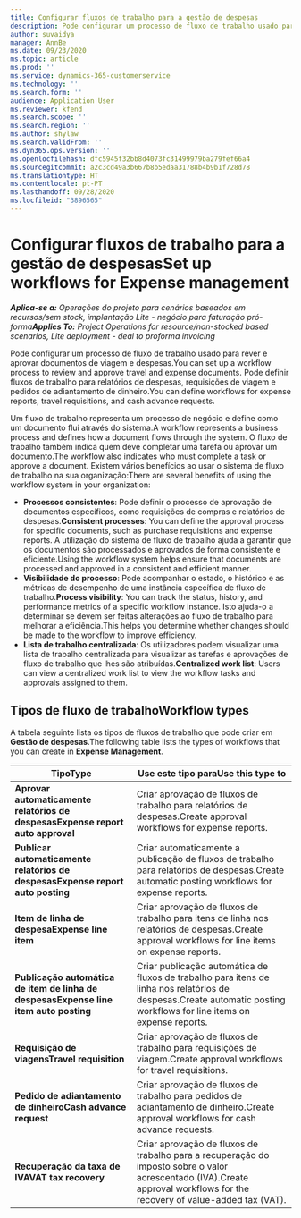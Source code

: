 ```yaml
---
title: Configurar fluxos de trabalho para a gestão de despesas
description: Pode configurar um processo de fluxo de trabalho usado para rever e aprovar documentos de viagem e despesas.
author: suvaidya
manager: AnnBe
ms.date: 09/23/2020
ms.topic: article
ms.prod: ''
ms.service: dynamics-365-customerservice
ms.technology: ''
ms.search.form: ''
audience: Application User
ms.reviewer: kfend
ms.search.scope: ''
ms.search.region: ''
ms.author: shylaw
ms.search.validFrom: ''
ms.dyn365.ops.version: ''
ms.openlocfilehash: dfc5945f32bb8d4073fc31499979ba279fef66a4
ms.sourcegitcommit: a2c3cd49a3b667b8b5edaa31788b4b9b1f728d78
ms.translationtype: HT
ms.contentlocale: pt-PT
ms.lasthandoff: 09/28/2020
ms.locfileid: "3896565"
---
```

# <a name="set-up-workflows-for-expense-management"></a><span data-ttu-id="b933f-103">Configurar fluxos de trabalho para a gestão de despesas</span><span class="sxs-lookup"><span data-stu-id="b933f-103">Set up workflows for Expense management</span></span>

<span data-ttu-id="b933f-104">_**Aplica-se a:** Operações do projeto para cenários baseados em recursos/sem stock, implantação Lite - negócio para faturação pró-forma_</span><span class="sxs-lookup"><span data-stu-id="b933f-104">_**Applies To:** Project Operations for resource/non-stocked based scenarios, Lite deployment - deal to proforma invoicing_</span></span>

<span data-ttu-id="b933f-105">Pode configurar um processo de fluxo de trabalho usado para rever e aprovar documentos de viagem e despesas.</span><span class="sxs-lookup"><span data-stu-id="b933f-105">You can set up a workflow process to review and approve travel and expense documents.</span></span> <span data-ttu-id="b933f-106">Pode definir fluxos de trabalho para relatórios de despesas, requisições de viagem e pedidos de adiantamento de dinheiro.</span><span class="sxs-lookup"><span data-stu-id="b933f-106">You can define workflows for expense reports, travel requisitions, and cash advance requests.</span></span>

<span data-ttu-id="b933f-107">Um fluxo de trabalho representa um processo de negócio e define como um documento flui através do sistema.</span><span class="sxs-lookup"><span data-stu-id="b933f-107">A workflow represents a business process and defines how a document flows through the system.</span></span> <span data-ttu-id="b933f-108">O fluxo de trabalho também indica quem deve completar uma tarefa ou aprovar um documento.</span><span class="sxs-lookup"><span data-stu-id="b933f-108">The workflow also indicates who must complete a task or approve a document.</span></span> <span data-ttu-id="b933f-109">Existem vários benefícios ao usar o sistema de fluxo de trabalho na sua organização:</span><span class="sxs-lookup"><span data-stu-id="b933f-109">There are several benefits of using the workflow system in your organization:</span></span>

- <span data-ttu-id="b933f-110">**Processos consistentes**: Pode definir o processo de aprovação de documentos específicos, como requisições de compras e relatórios de despesas.</span><span class="sxs-lookup"><span data-stu-id="b933f-110">**Consistent processes**: You can define the approval process for specific documents, such as purchase requisitions and expense reports.</span></span> <span data-ttu-id="b933f-111">A utilização do sistema de fluxo de trabalho ajuda a garantir que os documentos são processados e aprovados de forma consistente e eficiente.</span><span class="sxs-lookup"><span data-stu-id="b933f-111">Using the workflow system helps ensure that documents are processed and approved in a consistent and efficient manner.</span></span>
- <span data-ttu-id="b933f-112">**Visibilidade do processo**: Pode acompanhar o estado, o histórico e as métricas de desempenho de uma instância específica de fluxo de trabalho.</span><span class="sxs-lookup"><span data-stu-id="b933f-112">**Process visibility**: You can track the status, history, and performance metrics of a specific workflow instance.</span></span> <span data-ttu-id="b933f-113">Isto ajuda-o a determinar se devem ser feitas alterações ao fluxo de trabalho para melhorar a eficiência.</span><span class="sxs-lookup"><span data-stu-id="b933f-113">This helps you determine whether changes should be made to the workflow to improve efficiency.</span></span>
- <span data-ttu-id="b933f-114">**Lista de trabalho centralizada**: Os utilizadores podem visualizar uma lista de trabalho centralizada para visualizar as tarefas e aprovações de fluxo de trabalho que lhes são atribuídas.</span><span class="sxs-lookup"><span data-stu-id="b933f-114">**Centralized work list**: Users can view a centralized work list to view the workflow tasks and approvals assigned to them.</span></span> 

## <a name="workflow-types"></a><span data-ttu-id="b933f-115">Tipos de fluxo de trabalho</span><span class="sxs-lookup"><span data-stu-id="b933f-115">Workflow types</span></span>

<span data-ttu-id="b933f-116">A tabela seguinte lista os tipos de fluxos de trabalho que pode criar em **Gestão de despesas**.</span><span class="sxs-lookup"><span data-stu-id="b933f-116">The following table lists the types of workflows that you can create in **Expense Management**.</span></span>


|              <span data-ttu-id="b933f-117"><strong>Tipo</strong></span><span class="sxs-lookup"><span data-stu-id="b933f-117"><strong>Type</strong></span></span>              |                   <span data-ttu-id="b933f-118"><strong>Use este tipo para</strong></span><span class="sxs-lookup"><span data-stu-id="b933f-118"><strong>Use this type to</strong></span></span>                   |
|-------------------------------------------------|-----------------------------------------------------------------------|
|   <span data-ttu-id="b933f-119"><strong>Aprovar automaticamente relatórios de despesas</strong></span><span class="sxs-lookup"><span data-stu-id="b933f-119"><strong>Expense report auto approval</strong></span></span> |            <span data-ttu-id="b933f-120">Criar aprovação de fluxos de trabalho para relatórios de despesas.</span><span class="sxs-lookup"><span data-stu-id="b933f-120">Create approval workflows for expense reports.</span></span>             |
|  <span data-ttu-id="b933f-121"><strong>Publicar automaticamente relatórios de despesas</strong></span><span class="sxs-lookup"><span data-stu-id="b933f-121"><strong>Expense report auto posting</strong></span></span>   |        <span data-ttu-id="b933f-122">Criar automaticamente a publicação de fluxos de trabalho para relatórios de despesas.</span><span class="sxs-lookup"><span data-stu-id="b933f-122">Create automatic posting workflows for expense reports.</span></span>        |
|       <span data-ttu-id="b933f-123"><strong>Item de linha de despesa</strong></span><span class="sxs-lookup"><span data-stu-id="b933f-123"><strong>Expense line item</strong></span></span>        |     <span data-ttu-id="b933f-124">Criar aprovação de fluxos de trabalho para itens de linha nos relatórios de despesas.</span><span class="sxs-lookup"><span data-stu-id="b933f-124">Create approval workflows for line items on expense reports.</span></span>      |
| <span data-ttu-id="b933f-125"><strong>Publicação automática de item de linha de despesas</strong></span><span class="sxs-lookup"><span data-stu-id="b933f-125"><strong>Expense line item auto posting</strong></span></span> | <span data-ttu-id="b933f-126">Criar publicação automática de fluxos de trabalho para itens de linha nos relatórios de despesas.</span><span class="sxs-lookup"><span data-stu-id="b933f-126">Create automatic posting workflows for line items on expense reports.</span></span> |
|       <span data-ttu-id="b933f-127"><strong>Requisição de viagens</strong></span><span class="sxs-lookup"><span data-stu-id="b933f-127"><strong>Travel requisition</strong></span></span>       |          <span data-ttu-id="b933f-128">Criar aprovação de fluxos de trabalho para requisições de viagem.</span><span class="sxs-lookup"><span data-stu-id="b933f-128">Create approval workflows for travel requisitions.</span></span>           |
|      <span data-ttu-id="b933f-129"><strong>Pedido de adiantamento de dinheiro</strong></span><span class="sxs-lookup"><span data-stu-id="b933f-129"><strong>Cash advance request</strong></span></span>      |         <span data-ttu-id="b933f-130">Criar aprovação de fluxos de trabalho para pedidos de adiantamento de dinheiro.</span><span class="sxs-lookup"><span data-stu-id="b933f-130">Create approval workflows for cash advance requests.</span></span>          |
|        <span data-ttu-id="b933f-131"><strong>Recuperação da taxa de IVA</strong></span><span class="sxs-lookup"><span data-stu-id="b933f-131"><strong>VAT tax recovery</strong></span></span>        | <span data-ttu-id="b933f-132">Criar aprovação de fluxos de trabalho para a recuperação do imposto sobre o valor acrescentado (IVA).</span><span class="sxs-lookup"><span data-stu-id="b933f-132">Create approval workflows for the recovery of value-added tax (VAT).</span></span>  |
